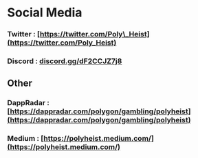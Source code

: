 # Social Media

### Twitter :   [https://twitter.com/Poly\_Heist](https://twitter.com/Poly_Heist)

### Discord :  [discord.gg/dF2CCJZ7j8](https://t.co/IFXNlXTvT1?amp=1)



## Other

### DappRadar : [https://dappradar.com/polygon/gambling/polyheist](https://dappradar.com/polygon/gambling/polyheist)

### Medium : [https://polyheist.medium.com/](https://polyheist.medium.com/)



### 





